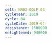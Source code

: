 ```yaml
---
cell: NR02-GOLF-04
cycleYear: 2019
cycle: 04
cycleDate: 2019-04
resistance: 1500000
enlightened: 948000
---
```

